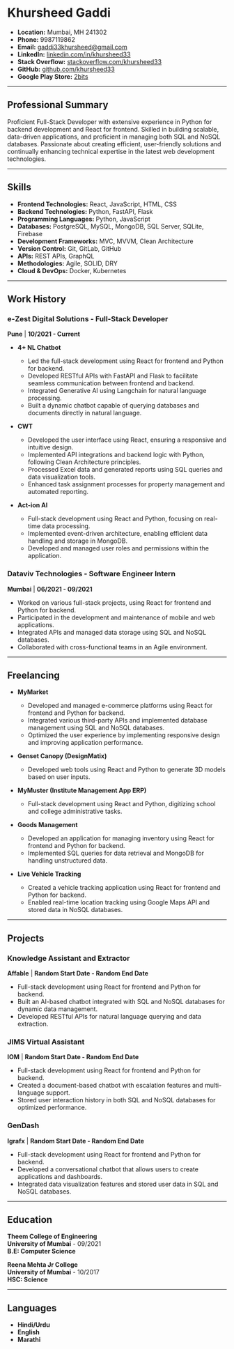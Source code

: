 # Khursheed Gaddi

- **Location:** Mumbai, MH 241302
- **Phone:** 9987119862
- **Email:** [gaddi33khursheed@gmail.com](mailto:gaddi33khursheed@gmail.com)
- **LinkedIn:** [linkedin.com/in/khursheed33](https://linkedin.com/in/khursheed33)
- **Stack Overflow:** [stackoverflow.com/khursheed33](https://stackoverflow.com/khursheed33)
- **GitHub:** [github.com/khursheed33](https://github.com/khursheed33)
- **Google Play Store:** [2bits](https://play.google.com/store/apps/developer?id=2bits)

---

## Professional Summary

Proficient Full-Stack Developer with extensive experience in Python for backend development and React for frontend. Skilled in building scalable, data-driven applications, and proficient in managing both SQL and NoSQL databases. Passionate about creating efficient, user-friendly solutions and continually enhancing technical expertise in the latest web development technologies.

---

## Skills

- **Frontend Technologies:** React, JavaScript, HTML, CSS
- **Backend Technologies:** Python, FastAPI, Flask
- **Programming Languages:** Python, JavaScript
- **Databases:** PostgreSQL, MySQL, MongoDB, SQL Server, SQLite, Firebase
- **Development Frameworks:** MVC, MVVM, Clean Architecture
- **Version Control:** Git, GitLab, GitHub
- **APIs:** REST APIs, GraphQL
- **Methodologies:** Agile, SOLID, DRY
- **Cloud & DevOps:** Docker, Kubernetes

---

## Work History

### e-Zest Digital Solutions - Full-Stack Developer
**Pune** | **10/2021 - Current**

- **4+ NL Chatbot**
  - Led the full-stack development using React for frontend and Python for backend.
  - Developed RESTful APIs with FastAPI and Flask to facilitate seamless communication between frontend and backend.
  - Integrated Generative AI using Langchain for natural language processing.
  - Built a dynamic chatbot capable of querying databases and documents directly in natural language.

- **CWT**
  - Developed the user interface using React, ensuring a responsive and intuitive design.
  - Implemented API integrations and backend logic with Python, following Clean Architecture principles.
  - Processed Excel data and generated reports using SQL queries and data visualization tools.
  - Enhanced task assignment processes for property management and automated reporting.

- **Act-ion AI**
  - Full-stack development using React and Python, focusing on real-time data processing.
  - Implemented event-driven architecture, enabling efficient data handling and storage in MongoDB.
  - Developed and managed user roles and permissions within the application.

### Dataviv Technologies - Software Engineer Intern
**Mumbai** | **06/2021 - 09/2021**

- Worked on various full-stack projects, using React for frontend and Python for backend.
- Participated in the development and maintenance of mobile and web applications.
- Integrated APIs and managed data storage using SQL and NoSQL databases.
- Collaborated with cross-functional teams in an Agile environment.

---

## Freelancing

- **MyMarket**
  - Developed and managed e-commerce platforms using React for frontend and Python for backend.
  - Integrated various third-party APIs and implemented database management using SQL and NoSQL databases.
  - Optimized the user experience by implementing responsive design and improving application performance.

- **Genset Canopy (DesignMatix)**
  - Developed web tools using React and Python to generate 3D models based on user inputs.

- **MyMuster (Institute Management App ERP)**
  - Full-stack development using React and Python, digitizing school and college administrative tasks.

- **Goods Management**
  - Developed an application for managing inventory using React for frontend and Python for backend.
  - Implemented SQL queries for data retrieval and MongoDB for handling unstructured data.

- **Live Vehicle Tracking**
  - Created a vehicle tracking application using React for frontend and Python for backend.
  - Enabled real-time location tracking using Google Maps API and stored data in NoSQL databases.

---

## Projects

### Knowledge Assistant and Extractor
**Affable** | **Random Start Date - Random End Date**

- Full-stack development using React for frontend and Python for backend.
- Built an AI-based chatbot integrated with SQL and NoSQL databases for dynamic data management.
- Developed RESTful APIs for natural language querying and data extraction.

### JIMS Virtual Assistant
**IOM** | **Random Start Date - Random End Date**

- Full-stack development using React for frontend and Python for backend.
- Created a document-based chatbot with escalation features and multi-language support.
- Stored user interaction history in both SQL and NoSQL databases for optimized performance.

### GenDash
**Igrafx** | **Random Start Date - Random End Date**

- Full-stack development using React for frontend and Python for backend.
- Developed a conversational chatbot that allows users to create applications and dashboards.
- Integrated data visualization features and stored user data in SQL and NoSQL databases.

---

## Education

**Theem College of Engineering**  
**University of Mumbai** - 09/2021  
**B.E: Computer Science**

**Reena Mehta Jr College**  
**University of Mumbai** - 10/2017  
**HSC: Science**

---

## Languages

- **Hindi/Urdu**
- **English**
- **Marathi**
